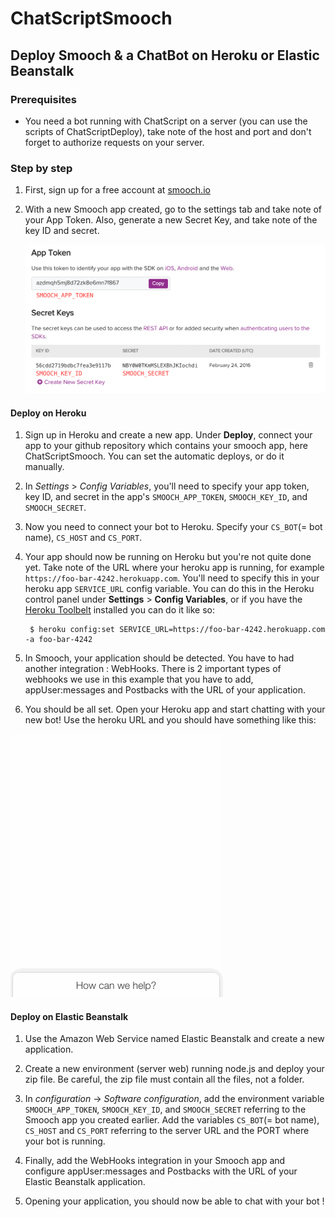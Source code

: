 # ChatScriptSmooch


## Deploy Smooch & a ChatBot on Heroku or Elastic Beanstalk

### Prerequisites

 * You need a bot running with ChatScript on a server (you can use the scripts of ChatScriptDeploy), take note of the host and port and don't forget to authorize requests on your server.

### Step by step

1. First, sign up for a free account at [smooch.io](https://app.smooch.io/signup)

1. With a new Smooch app created, go to the settings tab and take note of your App Token. Also, generate a new Secret Key, and take note of the key ID and secret.

    ![settings](/img_readme/settings.png)

#### Deploy on Heroku

1. Sign up in Heroku and create a new app. Under **Deploy**, connect your app to your github repository which contains your smooch app, here ChatScriptSmooch. You can set the automatic deploys, or do it manually.

1. In *Settings* > *Config Variables*, you'll need to specify your app token, key ID, and secret in the app's `SMOOCH_APP_TOKEN`, `SMOOCH_KEY_ID`, and `SMOOCH_SECRET`.

1. Now you need to connect your bot to Heroku. Specify your `CS_BOT`(= bot name), `CS_HOST` and `CS_PORT`.

1. Your app should now be running on Heroku but you're not quite done yet. Take note of the URL where your heroku app is running, for example `https://foo-bar-4242.herokuapp.com`. You'll need to specify this in your heroku app `SERVICE_URL` config variable. You can do this in the Heroku control panel under **Settings** > **Config Variables**, or if you have the [Heroku Toolbelt](https://toolbelt.heroku.com/) installed you can do it like so:

        $ heroku config:set SERVICE_URL=https://foo-bar-4242.herokuapp.com -a foo-bar-4242

1. In Smooch, your application should be detected. You have to had another integration : WebHooks. There is 2 important types of webhooks we use in this example that you have to add, appUser:messages and Postbacks with the URL of your application.

1. You should be all set. Open your Heroku app and start chatting with your new bot! Use the heroku URL and you should have something like this:

![heroku](/img_readme/heroku.gif)

#### Deploy on Elastic Beanstalk

1. Use the Amazon Web Service named Elastic Beanstalk and create a new application.

1. Create a new environment (server web) running node.js and deploy your zip file. Be careful, the zip file must contain all the files, not a folder.

1. In *configuration* -> *Software configuration*, add the environment variable `SMOOCH_APP_TOKEN`, `SMOOCH_KEY_ID`, and `SMOOCH_SECRET` referring to the Smooch app you created earlier. Add the variables `CS_BOT`(= bot name), `CS_HOST` and `CS_PORT` referring to the server URL and the PORT where your bot is running.

1. Finally, add the WebHooks integration in your Smooch app and configure appUser:messages and Postbacks with the URL of your Elastic Beanstalk application.

1. Opening your application, you should now be able to chat with your bot !
